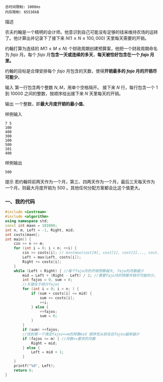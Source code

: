  
```
总时间限制: 1000ms
内存限制: 65536kB
```
描述

   农夫约翰是一个精明的会计师。他意识到自己可能没有足够的钱来维持农场的运转了。他计算出并记录下了接下来 $N (1 ≤ N ≤ 100,000)$ 天里每天需要的开销。

 约翰打算为连续的 $M (1 ≤ M ≤ N)$ 个财政周期创建预算案，他把一个财政周期命名为 $fajo$ 月。每个 $fajo$ 月**包含一天或连续的多天**，**每天被恰好包含在一个 $fajo$ 月里。**

 约翰的目标是合理安排每个 $fajo$ 月包含的天数，使得**开销最多的 $fajo$ 月的开销尽可能少**。


输入
    第一行包含两个整数 $N,M$，用单个空格隔开。
    接下来 $N$ 行，每行包含一个 $1$ 到 $10000$ 之间的整数，按顺序给出接下来 $N$ 天里每天的开销。

输出
    一个整数，即**最大月度开销的最小值**。

样例输入

    7 5
    100
    400
    300
    100
    500
    101
    400

样例输出

    500

提示
    若约翰将前两天作为一个月，第三、四两天作为一个月，最后三天每天作为一个月，则最大月度开销为 $500$ 。其他任何分配方案都会比这个值更大。
 
### 一、我的代码
```cpp
#include <iostream>
#include <algorithm>
using namespace std;
const int maxn = 101000;
int n, m, Left = -1, Right, mid; 
int costs[maxn];
int main() {   
	cin >> n >> m;
	for (int i = 0; i < n; ++i) {
		cin >> costs[i]; // min(max(cost[0], cost[1], cost[2]..., cost[n-1]))
		Left = max(Left, costs[i]);
		Right += costs[i];
	} 
	while (Left < Right) { //每个fajo月的开销预算越大, fajo的月数越少 
		mid = Left + (Right - Left) / 2; //需要fajo月的预算开销尽可能的少, 就是fajo月的数量要多 
		int fajos = 0, sum = 0;
		//关键在于统计fajos 
		for (int i = 0; i < n; ) {
			if (sum + costs[i] <= mid) { 
				sum += costs[i]; 
				++i;	
			} else {
				++fajos;
				sum = 0; 
			}
		}
		if (sum) ++fajos;  
		//找到第一个满足fajos<=m的预算mid 顺序性从前往后fajos越来越少 
		if (fajos <= m) { //月数<=要求的月数 
			Right = mid; 
		} else {
			Left = mid + 1;
		}
	} 
	printf("%d", Left);
	return 0;
} 
```

